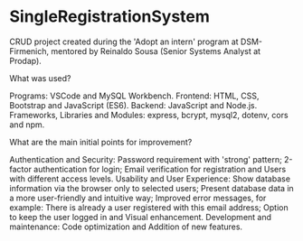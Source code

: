 # SingleRegistrationSystem

CRUD project created during the 'Adopt an intern' program at DSM-Firmenich, mentored by Reinaldo Sousa (Senior Systems Analyst at Prodap).

What was used?

Programs: VSCode and MySQL Workbench.
Frontend: HTML, CSS, Bootstrap and JavaScript (ES6).
Backend: JavaScript and Node.js.
Frameworks, Libraries and Modules: express, bcrypt, mysql2, dotenv, cors and npm.

What are the main initial points for improvement?

Authentication and Security: Password requirement with 'strong' pattern; 2-factor authentication for login; Email verification for registration and Users with different access levels.
Usability and User Experience: Show database information via the browser only to selected users; Present database data in a more user-friendly and intuitive way; Improved error messages, for example: There is already a user registered with this email address; Option to keep the user logged in and Visual enhancement.
Development and maintenance: Code optimization and Addition of new features.
